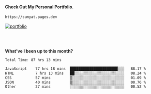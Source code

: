 #### Check Out My Personal Portfolio.
````bash
https://sumyat.pages.dev
````

<a href='https://sumyat.pages.dev/'>
    <img src='https://user-images.githubusercontent.com/108873224/211860821-15c31441-8db7-4fb7-8537-28a0c11e9408.png' alt='portfolio' align='center' />
</a>


<br />
<br />


<br />
<br />

**What've I been up to this month?**

<!--START_SECTION:waka-->

```txt
Total Time: 87 hrs 13 mins

JavaScript    77 hrs 18 mins  ██████████████████████░░░   88.17 %
HTML          7 hrs 13 mins   ██░░░░░░░░░░░░░░░░░░░░░░░   08.24 %
CSS           57 mins         ▒░░░░░░░░░░░░░░░░░░░░░░░░   01.09 %
JSON          40 mins         ▒░░░░░░░░░░░░░░░░░░░░░░░░   00.76 %
Other         27 mins         ░░░░░░░░░░░░░░░░░░░░░░░░░   00.52 %
```

<!--END_SECTION:waka-->




